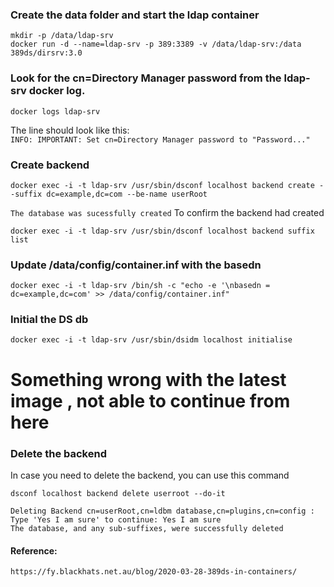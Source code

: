 ### Create the data folder and start the ldap container
```
mkdir -p /data/ldap-srv
docker run -d --name=ldap-srv -p 389:3389 -v /data/ldap-srv:/data 389ds/dirsrv:3.0
```

### Look for the cn=Directory Manager password from the ldap-srv docker log.
```
docker logs ldap-srv
```
The line should look like this:  
````INFO: IMPORTANT: Set cn=Directory Manager password to "Password..."````

### Create backend
```
docker exec -i -t ldap-srv /usr/sbin/dsconf localhost backend create --suffix dc=example,dc=com --be-name userRoot
```
````The database was sucessfully created````
To confirm the backend had created  
```
docker exec -i -t ldap-srv /usr/sbin/dsconf localhost backend suffix list
```

### Update /data/config/container.inf with the basedn
```
docker exec -i -t ldap-srv /bin/sh -c "echo -e '\nbasedn = dc=example,dc=com' >> /data/config/container.inf"
```

### Initial the DS db
```
docker exec -i -t ldap-srv /usr/sbin/dsidm localhost initialise
```

# Something wrong with the latest image , not able to continue from here  



### Delete the backend
In case you need to delete the backend, you can use this command  
```
dsconf localhost backend delete userroot --do-it
```
````
Deleting Backend cn=userRoot,cn=ldbm database,cn=plugins,cn=config :
Type 'Yes I am sure' to continue: Yes I am sure
The database, and any sub-suffixes, were successfully deleted
````

#### Reference:  
```
https://fy.blackhats.net.au/blog/2020-03-28-389ds-in-containers/
```
